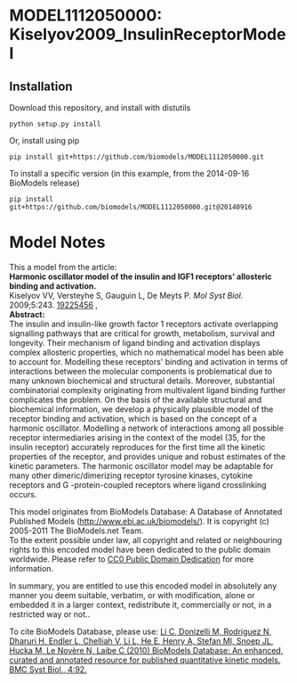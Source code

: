 # MODEL1112050000: Kiselyov2009_InsulinReceptorModel

## Installation

Download this repository, and install with distutils

`python setup.py install`

Or, install using pip

`pip install git+https://github.com/biomodels/MODEL1112050000.git`

To install a specific version (in this example, from the 2014-09-16 BioModels release)

`pip install git+https://github.com/biomodels/MODEL1112050000.git@20140916`


# Model Notes


This a model from the article:  
**Harmonic oscillator model of the insulin and IGF1 receptors' allosteric binding and activation.**   
Kiselyov VV, Versteyhe S, Gauguin L, De Meyts P. _Mol Syst Biol._ 2009;5:243.
[19225456](http://www.ncbi.nlm.nih.gov/pubmed/19225456) ,  
**Abstract:**   
The insulin and insulin-like growth factor 1 receptors activate overlapping
signalling pathways that are critical for growth, metabolism, survival and
longevity. Their mechanism of ligand binding and activation displays complex
allosteric properties, which no mathematical model has been able to account
for. Modelling these receptors' binding and activation in terms of
interactions between the molecular components is problematical due to many
unknown biochemical and structural details. Moreover, substantial
combinatorial complexity originating from multivalent ligand binding further
complicates the problem. On the basis of the available structural and
biochemical information, we develop a physically plausible model of the
receptor binding and activation, which is based on the concept of a harmonic
oscillator. Modelling a network of interactions among all possible receptor
intermediaries arising in the context of the model (35, for the insulin
receptor) accurately reproduces for the first time all the kinetic properties
of the receptor, and provides unique and robust estimates of the kinetic
parameters. The harmonic oscillator model may be adaptable for many other
dimeric/dimerizing receptor tyrosine kinases, cytokine receptors and G
-protein-coupled receptors where ligand crosslinking occurs.

This model originates from BioModels Database: A Database of Annotated
Published Models (http://www.ebi.ac.uk/biomodels/). It is copyright (c)
2005-2011 The BioModels.net Team.  
To the extent possible under law, all copyright and related or neighbouring
rights to this encoded model have been dedicated to the public domain
worldwide. Please refer to [CC0 Public Domain
Dedication](http://creativecommons.org/publicdomain/zero/1.0/) for more
information.

In summary, you are entitled to use this encoded model in absolutely any
manner you deem suitable, verbatim, or with modification, alone or embedded it
in a larger context, redistribute it, commercially or not, in a restricted way
or not..  
  
To cite BioModels Database, please use: [Li C, Donizelli M, Rodriguez N,
Dharuri H, Endler L, Chelliah V, Li L, He E, Henry A, Stefan MI, Snoep JL,
Hucka M, Le Novère N, Laibe C (2010) BioModels Database: An enhanced, curated
and annotated resource for published quantitative kinetic models. BMC Syst
Biol., 4:92.](http://www.ncbi.nlm.nih.gov/pubmed/20587024)


